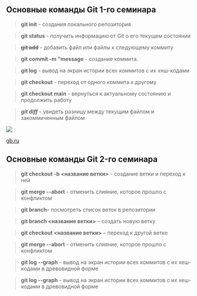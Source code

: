 ## Основные команды Git 1-го семинара 

> **git init** - создания локального репозитория 

> **git status** - получить информацию от Git о его текущем состоянии 

> ~~**git add**~~ - добавить файл или файлы к следующему коммиту

> **git commit -m “message**  - создание коммита. 

>**git log** - вывод на экран истории всех коммитов с их хнш-кодами

>**git checkout** - переход от одного коммита к другому 

> **git checkout main** - вернуться к актуальному состоянию и продолжить работу

>***git diff*** - увидеть разницу между текущим файлом и закоммиченным файлом 

![](https://s1.1zoom.ru/b5050/789/380341-svetik_3840x2400.jpg)

[gb.ru](https://gb.ru)

## Основные команды Git 2-го семинара

> **git checkout  -b <название ветки>** - создание ветки и переход к ней

>**git merge --abort** - отменить слияние, которое прошло с конфликтом

>**git branch**– посмотреть список веток в репозитории

>**git branch <название ветки>** – создать новую ветку

>**git checkout <название ветки>** – переход к другой ветке


>**git merge --abort** - отменить слияние, которое прошло с конфликтом

>**git log --graph** - вывод на экран истории всех коммитов с их хеш-кодами в древовидной форме

>**git log --graph** - вывод на экран истории всех коммитов с их хеш-кодами в древовидной форме